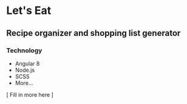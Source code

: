 # Let's Eat

## Recipe organizer and shopping list generator

### Technology

- Angular 8
- Node.js
- SCSS
- More...

[ Fill in more here ]
